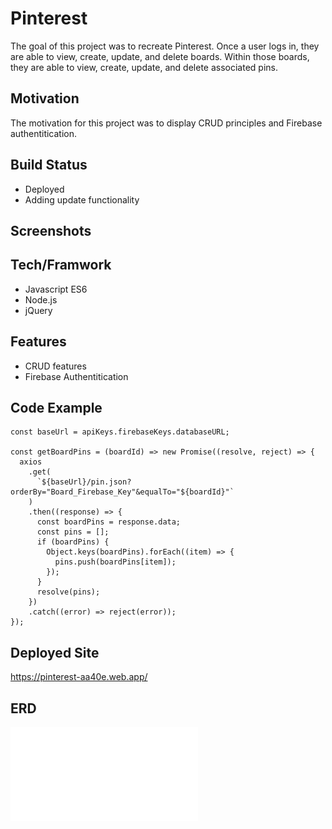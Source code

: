 # Pinterest

The goal of this project was to recreate Pinterest. Once a user logs in, they are able to view, create, update, and delete boards. Within those boards, they are able to view, create, update, and delete associated pins.

## Motivation

The motivation for this project was to display CRUD principles and Firebase authentitication.

## Build Status

- Deployed
- Adding update functionality

## Screenshots

## Tech/Framwork

- Javascript ES6
- Node.js
- jQuery

## Features

- CRUD features
- Firebase Authentitication

## Code Example

```
const baseUrl = apiKeys.firebaseKeys.databaseURL;

const getBoardPins = (boardId) => new Promise((resolve, reject) => {
  axios
    .get(
      `${baseUrl}/pin.json?orderBy="Board_Firebase_Key"&equalTo="${boardId}"`
    )
    .then((response) => {
      const boardPins = response.data;
      const pins = [];
      if (boardPins) {
        Object.keys(boardPins).forEach((item) => {
          pins.push(boardPins[item]);
        });
      }
      resolve(pins);
    })
    .catch((error) => reject(error));
});
```

## Deployed Site

https://pinterest-aa40e.web.app/

## ERD

![Alt text](/src/images/Pinterest_ERD.pdf 'Sorting Hat Website')

